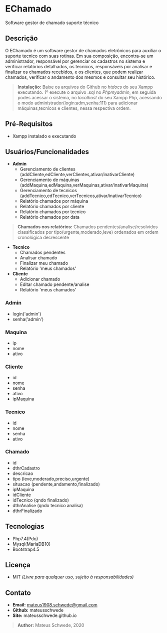 # EChamado
Software gestor de chamado suporte técnico

## Descrição
O EChamado é um software gestor de chamados eletrônicos para auxiliar o suporte tecnico com suas rotinas. Em sua composição, encontra-se um administrador, responsável por gerenciar os cadastros no sistema e verificar relatórios detalhados, os tecnicos, responsáveis por analisar e finalizar os chamados recebidos, e os clientes, que podem realizar chamados, verificar o andamento dos mesmos e consultar seu histórico.

> **Instalação:** Baixe os arquivos do Github no *htdocs* do seu Xampp executando. 1º execute o arquivo .sql no *Phpmyadmin*, em seguida podes acessar o sistema, no *localhost* do seu Xampp Php, acessando o modo administrador(login:adm,senha:111) para adicionar máquinas,tecnicos e clientes, nessa respectiva ordem.

## Pré-Requisitos
- Xampp instalado e executando

## Usuários/Funcionalidades
- **Admin**
  - Gerenciamento de clientes (addCliente,edCliente,verClientes,ativar/inativarCliente)
  - Gerenciamento de máquinas (addMaquina,edMaquina,verMaquinas,ativar/inativarMaquina)
  - Gerenciamento de tecnicos (addTecnico,edTecnico,verTecnicos,ativar/inativarTecnico)
  - Relatório chamados por máquina
  - Relatório chamados por cliente
  - Relatório chamados por tecnico
  - Relatório chamados por data

> **Chamados nos relatórios:** Chamados pendentes/analise/resolvidos classificados por tipo(urgente,moderado,leve) ordenados em ordem cronológica decrescente

- **Tecnico**
  - Chamados pendentes
  - Analisar chamado
  - Finalizar meu chamado
  - Relatório 'meus chamados'
- **Cliente**
  - Adicionar chamado
  - Editar chamado pendente/analise
  - Relatório 'meus chamados'

### Admin
- login('admin')
- senha('admin')

### Maquina
- ip
- nome
- ativo

### Cliente
- id
- nome
- senha
- ativo
- ipMaquina

### Tecnico
- id
- nome
- senha
- ativo

### Chamado
- id
- dthrCadastro
- descricao
- tipo (leve,moderado,preciso,urgente)
- situacao (pendente,andamento,finalizado)
- ipMaquina
- idCliente
- idTecnico (qndo finalizado)
- dthrAnalise (qndo tecnico analisa)
- dthrFinalizado

## Tecnologias
- Php7.4(Pdo)
- Mysql(MariaDB10)
- Bootstrap4.5

## Licença
- MIT *(Livre para qualquer uso, sujeito à responsabilidades)*

## Contato
- **Email:** mateus1908.schwede@gmail.com
- **Github:** mateusschwede
- **Site:** mateusschwede.github.io

> **Author:** Mateus Schwede, 2020
